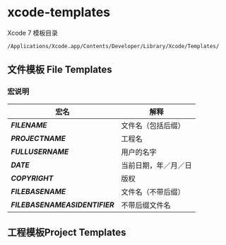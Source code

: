 # xcode-templates

Xcode 7 模板目录
```
/Applications/Xcode.app/Contents/Developer/Library/Xcode/Templates/
```

## 文件模板 File Templates

### 宏说明

|       宏名      	|        解释		|
| -----------------	| ----------------	|
| ___FILENAME___	| 文件名（包括后缀）	|
| ___PROJECTNAME___	| 工程名				|
| ___FULLUSERNAME___| 用户的名字			|
| ___DATE___		| 当前日期，年／月／日	|
| ___COPYRIGHT___	| 版权				|
| ___FILEBASENAME___| 文件名（不带后缀）	|
| ___FILEBASENAMEASIDENTIFIER___	| 不带后缀文件名	|

###

## 工程模板Project Templates
